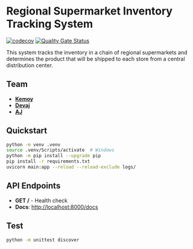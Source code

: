 # Regional Supermarket Inventory Tracking System

[![codecov](https://codecov.io/gh/ajbarea/regional-inventory-tracker/graph/badge.svg?token=O6Y8NTQYSq)](https://codecov.io/gh/ajbarea/regional-inventory-tracker) [![Quality Gate Status](https://sonarcloud.io/api/project_badges/measure?project=ajbarea_regional-inventory-tracker&metric=alert_status)](https://sonarcloud.io/summary/new_code?id=ajbarea_regional-inventory-tracker)

This system tracks the inventory in a chain of regional supermarkets and determines the product that will be shipped to each store from a central distribution center.

## Team

- [**Kemoy**](https://github.com/kemoycampbell)
- [**Devaj**](https://github.com/DevajMody)
- [**AJ**](https://github.com/ajbarea)

## Quickstart

```bash
python -m venv .venv
source .venv/Scripts/activate  # Windows
python -m pip install --upgrade pip
pip install -r requirements.txt
uvicorn main:app --reload --reload-exclude logs/
```

## API Endpoints

- **GET /** - Health check
- **Docs**: <http://localhost:8000/docs>

## Test

```bash
python -m unittest discover
```

